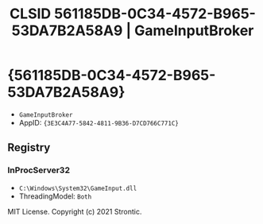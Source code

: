 ﻿---
title: "CLSID 561185DB-0C34-4572-B965-53DA7B2A58A9 | GameInputBroker"
excerpt: What is COM-Object CLSID 561185DB-0C34-4572-B965-53DA7B2A58A9?
---

# {561185DB-0C34-4572-B965-53DA7B2A58A9}

* `GameInputBroker`
* AppID: `{3E3C4A77-5842-4811-9B36-D7CD766C771C}`

## Registry


### InProcServer32

* `C:\Windows\System32\GameInput.dll`
* ThreadingModel: `Both`

MIT License. Copyright (c) 2021 Strontic.


